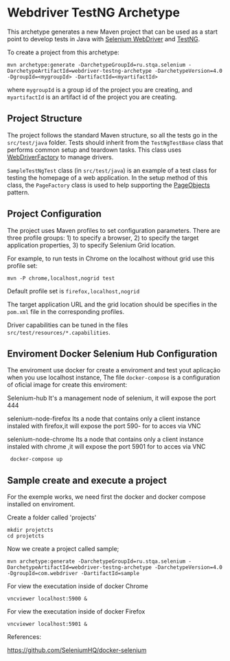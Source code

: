 Webdriver TestNG Archetype
==========================

This archetype generates a new Maven project that can be used as a start point to develop tests in Java with [Selenium WebDriver](https://github.com/SeleniumHQ/selenium) and [TestNG](http://testng.org/doc/index.html).

To create a project from this archetype:

```
mvn archetype:generate -DarchetypeGroupId=ru.stqa.selenium -DarchetypeArtifactId=webdriver-testng-archetype -DarchetypeVersion=4.0 -DgroupId=<mygroupId> -DartifactId=<myartifactId>
```

where `mygroupId` is a group id of the project you are creating, and `myartifactId` is an artifact id of the project you are creating.

Project Structure
-----------------------------------

The project follows the standard Maven structure, so all the tests go in the `src/test/java` folder. Tests should inherit from the `TestNgTestBase` class that performs common setup and teardown tasks. This class uses [WebDriverFactory](https://github.com/barancev/webdriver-factory) to manage drivers.


`SampleTestNgTest` class (in `src/test/java`) is an example of a test class for testing the homepage of a web application. In the setup method of this class, the `PageFactory` class is used
 to help supporting the [PageObjects](https://github.com/SeleniumHQ/selenium/wiki/PageObjects) pattern.

Project Configuration
-----------------------------------

The project uses Maven profiles to set configuration parameters. There are three profile groups: 1) to specify a browser, 2) to specify the target application properties, 3) to specify Selenium Grid location.

For example, to run tests in Chrome on the localhost without grid use this profile set:

```
mvn -P chrome,localhost,nogrid test
```

Default profile set is `firefox,localhost,nogrid`

The target application URL and the grid location should be specifies in the `pom.xml` file in the corresponding profiles.

Driver capabilities can be tuned in the files `src/test/resources/*.capabilities`.

Enviroment Docker Selenium Hub Configuration
-----------------------------------

The enviroment use docker for create a enviroment and test yout aplicação when you use localhost instance, 
 The file `docker-compose` is a configuration of oficial image for create this enviroment:

 Selenium-hub
    It's a management node of selenium, it will expose the port 444

selenium-node-firefox
    Its a node that contains only a client instance instaled with firefox,it will expose the port 590- for to acces via VNC

 selenium-node-chrome
    Its a node that contains only a client instance instaled with chrome ,it will expose the port 5901 for to acces via VNC
    

```
 docker-compose up
```

Sample create and execute a project
-----------------------------------

For the exemple works, we need first the docker and docker compose installed on enviroment.

Create a folder called 'projects'

```
mkdir projetcts
cd projetcts
```
 Now we create a project called sample;

```
mvn archetype:generate -DarchetypeGroupId=ru.stqa.selenium -DarchetypeArtifactId=webdriver-testng-archetype -DarchetypeVersion=4.0 -DgroupId=com.webdriver -DartifactId=sample
```


For view the executation inside of docker Chrome

```
vncviewer localhost:5900 &
```

For view the executation inside of docker Firefox 

```
vncviewer localhost:5901 &
```


References:

https://github.com/SeleniumHQ/docker-selenium

